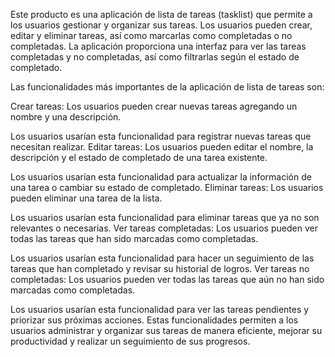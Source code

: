 Este producto es una aplicación de lista de tareas (tasklist) que permite a los usuarios gestionar y organizar sus tareas. Los usuarios pueden crear, editar y eliminar tareas, así como marcarlas como completadas o no completadas. La aplicación proporciona una interfaz para ver las tareas completadas y no completadas, así como filtrarlas según el estado de completado.

Las funcionalidades más importantes de la aplicación de lista de tareas son:

Crear tareas: Los usuarios pueden crear nuevas tareas agregando un nombre y una descripción.

Los usuarios usarían esta funcionalidad para registrar nuevas tareas que necesitan realizar.
Editar tareas: Los usuarios pueden editar el nombre, la descripción y el estado de completado de una tarea existente.

Los usuarios usarían esta funcionalidad para actualizar la información de una tarea o cambiar su estado de completado.
Eliminar tareas: Los usuarios pueden eliminar una tarea de la lista.

Los usuarios usarían esta funcionalidad para eliminar tareas que ya no son relevantes o necesarias.
Ver tareas completadas: Los usuarios pueden ver todas las tareas que han sido marcadas como completadas.

Los usuarios usarían esta funcionalidad para hacer un seguimiento de las tareas que han completado y revisar su historial de logros.
Ver tareas no completadas: Los usuarios pueden ver todas las tareas que aún no han sido marcadas como completadas.

Los usuarios usarían esta funcionalidad para ver las tareas pendientes y priorizar sus próximas acciones.
Estas funcionalidades permiten a los usuarios administrar y organizar sus tareas de manera eficiente, mejorar su productividad y realizar un seguimiento de sus progresos.
